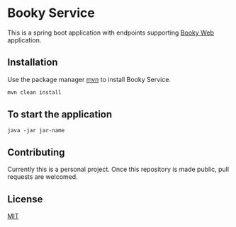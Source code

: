 # Booky Service

This is a spring boot application with endpoints supporting [Booky Web](https://bookyweb.herokuapp.com/) application.

## Installation

Use the package manager [mvn](https://maven.apache.org/) to install Booky Service.

```bash
mvn clean install
```

## To start the application
```
java -jar jar-name
```

## Contributing
Currently  this is a personal project. Once this repository is made public, pull requests are welcomed.

## License
[MIT](https://choosealicense.com/licenses/mit/)

